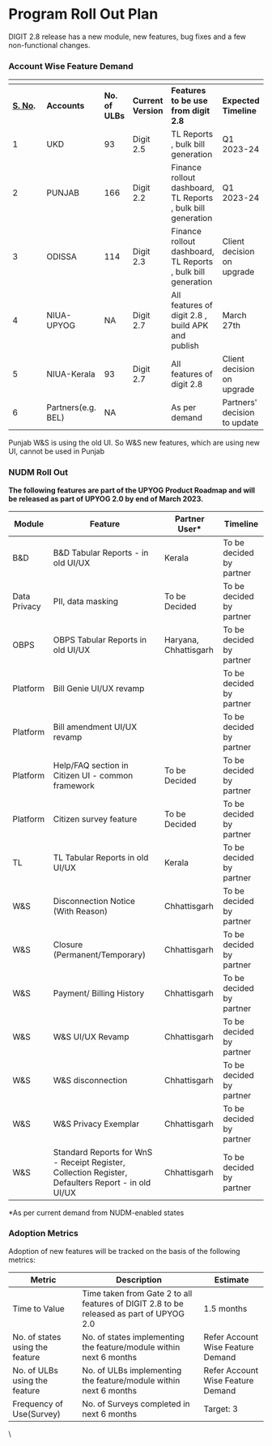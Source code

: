 # Program Roll Out Plan

DIGIT 2.8 release has a new module, new features, bug fixes and a few non-functional changes.

### Account Wise Feature Demand <a href="#account-wise-feature-demand" id="account-wise-feature-demand"></a>

<table data-header-hidden><thead><tr><th width="100"></th><th></th><th></th><th></th><th></th><th></th></tr></thead><tbody><tr><td><a href="http://sr.no/"><strong>S. No</strong></a><strong>.</strong></td><td><strong>Accounts</strong></td><td><strong>No. of ULBs</strong></td><td><strong>Current Version</strong></td><td><strong>Features to be use from digit 2.8</strong></td><td><strong>Expected Timeline</strong></td></tr><tr><td>1</td><td>UKD</td><td>93</td><td>Digit 2.5</td><td>TL Reports , bulk bill generation</td><td>Q1 2023-24</td></tr><tr><td>2</td><td>PUNJAB</td><td>166</td><td>Digit 2.2</td><td>Finance rollout dashboard, TL Reports , bulk bill generation</td><td>Q1 2023-24</td></tr><tr><td>3</td><td>ODISSA</td><td>114</td><td>Digit 2.3</td><td>Finance rollout dashboard, TL Reports , bulk bill generation</td><td>Client decision on upgrade</td></tr><tr><td>4</td><td>NIUA- UPYOG</td><td>NA</td><td>Digit 2.7</td><td>All features of digit 2.8 , build APK and publish</td><td>March 27th</td></tr><tr><td>5</td><td>NIUA-Kerala</td><td>93</td><td>Digit 2.7</td><td>All features of digit 2.8</td><td>Client decision on upgrade</td></tr><tr><td>6</td><td>Partners(e.g. BEL)</td><td>NA</td><td></td><td>As per demand</td><td>Partners' decision to update</td></tr></tbody></table>

Punjab W\&S is using the old UI. So W\&S new features, which are using new UI, cannot be used in Punjab

### NUDM Roll Out <a href="#nudm-roll-out" id="nudm-roll-out"></a>

**The following features are part of the UPYOG Product Roadmap and will be released as part of UPYOG 2.0 by end of March 2023.**&#x20;

| **Module**   | **Feature**                                                                                        | **Partner User\***    | **Timeline**             |
| ------------ | -------------------------------------------------------------------------------------------------- | --------------------- | ------------------------ |
| B\&D         | B\&D Tabular Reports - in old UI/UX                                                                | Kerala                | To be decided by partner |
| Data Privacy | PII, data masking                                                                                  | To be Decided         | To be decided by partner |
| OBPS         | OBPS Tabular Reports in old UI/UX                                                                  | Haryana, Chhattisgarh | To be decided by partner |
| Platform     | Bill Genie UI/UX revamp                                                                            |                       | To be decided by partner |
| Platform     | Bill amendment UI/UX revamp                                                                        |                       | To be decided by partner |
| Platform     | Help/FAQ section in Citizen UI - common framework                                                  | To be Decided         | To be decided by partner |
| Platform     | Citizen survey feature                                                                             | To be Decided         | To be decided by partner |
| TL           | TL Tabular Reports in old UI/UX                                                                    | Kerala                | To be decided by partner |
| W\&S         | Disconnection Notice (With Reason)                                                                 | Chhattisgarh          | To be decided by partner |
| W\&S         | Closure (Permanent/Temporary)                                                                      | Chhattisgarh          | To be decided by partner |
| W\&S         | Payment/ Billing History                                                                           | Chhattisgarh          | To be decided by partner |
| W\&S         | W\&S UI/UX Revamp                                                                                  | Chhattisgarh          | To be decided by partner |
| W\&S         | W\&S disconnection                                                                                 | Chhattisgarh          | To be decided by partner |
| W\&S         | W\&S Privacy Exemplar                                                                              | Chhattisgarh          | To be decided by partner |
| W\&S         | Standard Reports for WnS - Receipt Register, Collection Register, Defaulters Report - in old UI/UX | Chhattisgarh          | To be decided by partner |

\*As per current demand from NUDM-enabled states&#x20;

### Adoption Metrics <a href="#adoption-metrics" id="adoption-metrics"></a>

Adoption of new features will be tracked on the basis of the following metrics:

| **Metric**                      | **Description**                                                                         | **Estimate**                      |
| ------------------------------- | --------------------------------------------------------------------------------------- | --------------------------------- |
| Time to Value                   | Time taken from Gate 2 to all features of DIGIT 2.8 to be released as part of UPYOG 2.0 | 1.5 months                        |
| No. of states using the feature | No. of states implementing the feature/module within next 6 months                      | Refer Account Wise Feature Demand |
| No. of ULBs using the feature   | No. of ULBs implementing the feature/module within next 6 months                        | Refer Account Wise Feature Demand |
| Frequency of Use(Survey)        | No. of Surveys completed in next 6 months                                               | Target: 3                         |

&#x20;

\
